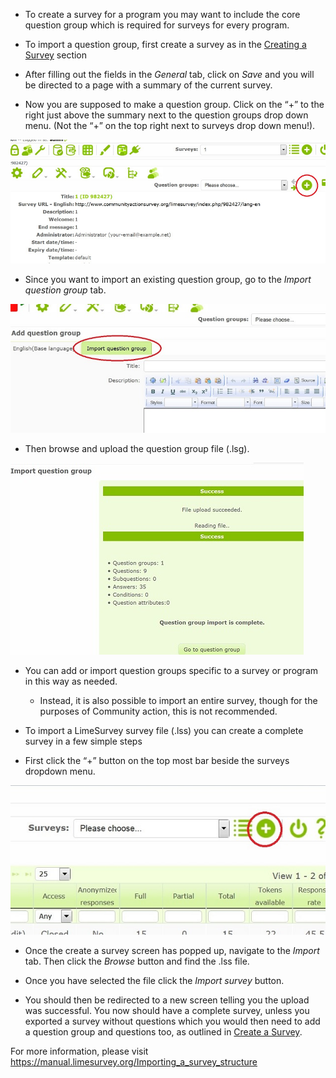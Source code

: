 * To create a survey for a program you may want to include the core question group which is required for surveys for every program.

* To import a question group, first create a survey as in the <a href="http://communityactionsurvey.org/guide/index.php/Surveys/Creating_a_Survey">Creating a Survey</a> section

* After filling out the fields in the _General_ tab, click on _Save_ and you will be directed to a page with a summary of the current survey.

* Now you are supposed to make a question group. Click on the “+” to the right just above the summary next to the question groups drop down menu. (Not the “+” on the top right next to surveys drop down menu!).

![Create Question Group Button](../../img/create-question-group.png)

* Since you want to import an existing question group, go to the _Import question group_ tab.

![Import question group tab](../../img/question-group-tab.png)

* Then browse and upload the question group file (.lsg).

![Import question group](../../img/import-question-group.png)

* You can add or import question groups specific to a survey or program in this way as needed.

	* Instead, it is also possible to import an entire survey, though for the purposes of Community action, this is not recommended.

<p></p>

* To import a LimeSurvey survey file (.lss) you can create a complete survey in a few simple steps

* First click the “+” button on the top most bar beside the surveys dropdown menu.

![Add survey button](../../img/add-survey.png)

* Once the create a survey screen has popped up, navigate to the _Import_ tab. Then click the _Browse_ button and find the .lss file.

* Once you have selected the file click the _Import survey_ button.

* You should then be redirected to a new screen telling you the upload was successful. You now should have a complete survey, unless you exported a survey without questions which you would then need to add a question group and questions too, as outlined in <a href="http://csserver.beloit.edu/~roehln/daux.io-master/index.php/Surveys/Creating_a_Survey">Create a Survey</a>.

For more information, please visit https://manual.limesurvey.org/Importing_a_survey_structure